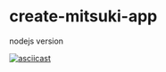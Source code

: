 # create-mitsuki-app

nodejs version

[![asciicast](https://asciinema.org/a/uTCz907rMVhe94ujRsSNrHAkN.svg)](https://asciinema.org/a/uTCz907rMVhe94ujRsSNrHAkN)
